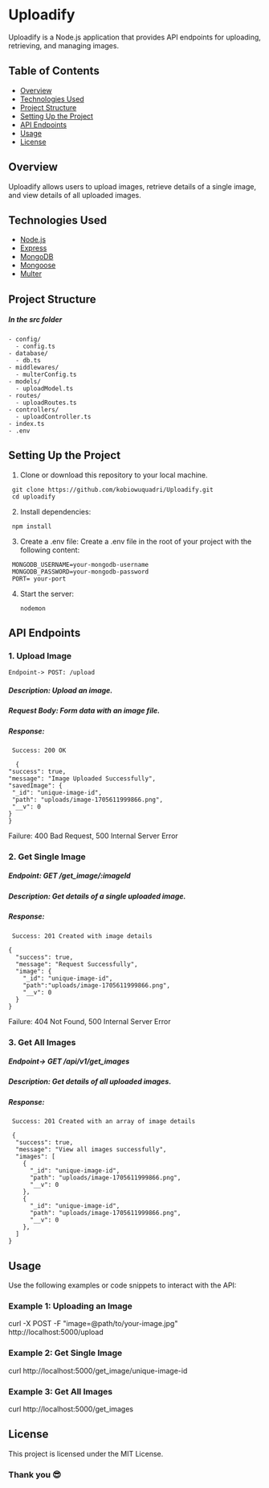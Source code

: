 # Uploadify

Uploadify is a Node.js application that provides API endpoints for uploading, retrieving, and managing images.

## Table of Contents

- [Overview](#overview)
- [Technologies Used](#technologies-used)
- [Project Structure](#project-structure)
- [Setting Up the Project](#setting-up-the-project)
- [API Endpoints](#api-endpoints)
- [Usage](#usage)
- [License](#license)

## Overview

Uploadify allows users to upload images, retrieve details of a single image, and view details of all uploaded images.

## Technologies Used

- [Node.js](https://nodejs.org/)
- [Express](https://expressjs.com/)
- [MongoDB](https://www.mongodb.com/)
- [Mongoose](https://mongoosejs.com/)
- [Multer](https://www.npmjs.com/package/multer)

## Project Structure

##### In the src folder

```plaintext
- config/
  - config.ts
- database/
  - db.ts
- middlewares/
  - multerConfig.ts
- models/
  - uploadModel.ts
- routes/
  - uploadRoutes.ts
- controllers/
  - uploadController.ts
- index.ts
- .env
```

## Setting Up the Project

1. Clone or download this repository to your local machine.

```plaintext
 git clone https://github.com/kobiowuquadri/Uploadify.git
 cd uploadify
```

2. Install dependencies:

```plaintext
 npm install
```

3. Create a .env file:
   Create a .env file in the root of your project with the following content:

```plaintext
 MONGODB_USERNAME=your-mongodb-username
 MONGODB_PASSWORD=your-mongodb-password
 PORT= your-port
```

4. Start the server:
   ```plaintext
   nodemon
   ```

## API Endpoints

### 1. Upload Image

    Endpoint-> POST: /upload

##### Description: Upload an image.

##### Request Body: Form data with an image file.

##### Response:

     Success: 200 OK

```
  {
"success": true,
"message": "Image Uploaded Successfully",
"savedImage": {
 "_id": "unique-image-id",
 "path": "uploads/image-1705611999866.png",
 "__v": 0
}
}

```

Failure: 400 Bad Request, 500 Internal Server Error

### 2. Get Single Image

##### Endpoint: GET /get_image/:imageId

##### Description: Get details of a single uploaded image.

##### Response:

     Success: 201 Created with image details

```
{
  "success": true,
  "message": "Request Successfully",
  "image": {
    "_id": "unique-image-id",
    "path":"uploads/image-1705611999866.png",
    "__v": 0
  }
}

```

Failure: 404 Not Found, 500 Internal Server Error

### 3. Get All Images

##### Endpoint-> GET /api/v1/get_images

##### Description: Get details of all uploaded images.

##### Response:

     Success: 201 Created with an array of image details

```
 {
  "success": true,
  "message": "View all images successfully",
  "images": [
    {
      "_id": "unique-image-id",
      "path": "uploads/image-1705611999866.png",
      "__v": 0
    },
    {
      "_id": "unique-image-id",
      "path": "uploads/image-1705611999866.png",
      "__v": 0
    },
  ]
}

```

## Usage

Use the following examples or code snippets to interact with the API:

### Example 1: Uploading an Image

curl -X POST -F "image=@path/to/your-image.jpg" http://localhost:5000/upload

### Example 2: Get Single Image

curl http://localhost:5000/get_image/unique-image-id

### Example 3: Get All Images

curl http://localhost:5000/get_images

## License
This project is licensed under the MIT License.

### Thank you 😎

